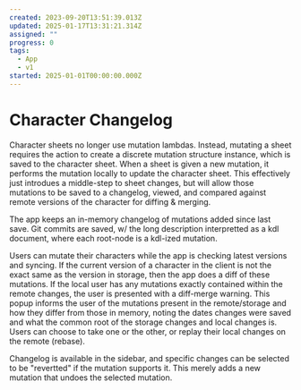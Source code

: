 ```yaml
---
created: 2023-09-20T13:51:39.013Z
updated: 2025-01-17T13:31:21.314Z
assigned: ""
progress: 0
tags:
  - App
  - v1
started: 2025-01-01T00:00:00.000Z
---
```


# Character Changelog

Character sheets no longer use mutation lambdas. Instead, mutating a sheet requires the action to create a discrete mutation structure instance, which is saved to the character sheet. When a sheet is given a new mutation, it performs the mutation locally to update the character sheet. This effectively just introdues a middle-step to sheet changes, but will allow those mutations to be saved to a changelog, viewed, and compared against remote versions of the character for diffing & merging.

The app keeps an in-memory changelog of mutations added since last save. Git commits are saved, w/ the long description interpretted as a kdl document, where each root-node is a kdl-ized mutation.

Users can mutate their characters while the app is checking latest versions and syncing. If the current version of a character in the client is not the exact same as the version in storage, then the app does a diff of these mutations. If the local user has any mutations exactly contained within the remote changes, the user is presented with a diff-merge warning. This popup informs the user of the mutations present in the remote/storage and how they differ from those in memory, noting the dates changes were saved and what the common root of the storage changes and local changes is. Users can choose to take one or the other, or replay their local changes on the remote (rebase).

Changelog is available in the sidebar, and specific changes can be selected to be "revertted" if the mutation supports it. This merely adds a new mutation that undoes the selected mutation.
